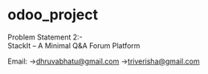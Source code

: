 # odoo_project

Problem Statement 2:-   
StackIt – A Minimal Q&A Forum Platform

Email:
->dhruvabhatu@gmail.com
->triverisha@gmail.com

